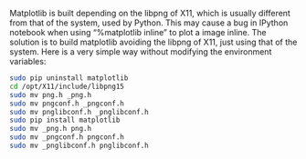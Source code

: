 <p>
Matplotlib is built depending on the libpng of X11, which is usually different from that of the system, used by Python. This may cause a bug in IPython notebook when using “%matplotlib inline” to plot a image inline. The solution is to build matplotlib avoiding the libpng of X11, just using that of the system. Here is a very simple way without modifying the environment variables:
</p>

```bash
sudo pip uninstall matplotlib
cd /opt/X11/include/libpng15
sudo mv png.h _png.h
sudo mv pngconf.h _pngconf.h
sudo mv pnglibconf.h _pnglibconf.h
sudo pip install matplotlib
sudo mv _png.h png.h
sudo mv _pngconf.h pngconf.h
sudo mv _pnglibconf.h pnglibconf.h
```

